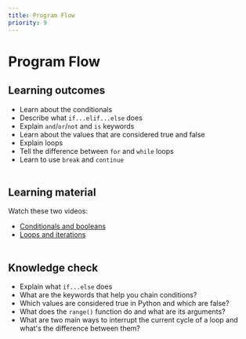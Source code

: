 ```yaml
---
title: Program Flow
priority: 9
---
```


# Program Flow

## Learning outcomes

- Learn about the conditionals
- Describe what `if...elif...else` does
- Explain `and`/`or`/`not` and `is` keywords
- Learn about the values that are considered true and false
- Explain loops
- Tell the difference between `for` and `while` loops
- Learn to use `break` and `continue`
  <br><br>

## Learning material

Watch these two videos:

- [Conditionals and booleans](https://www.youtube.com/watch?v=DZwmZ8Usvnk&list=PL-osiE80TeTt2d9bfVyTiXJA-UTHn6WwU&index=6)
- [Loops and iterations](https://www.youtube.com/watch?v=6iF8Xb7Z3wQ&list=PL-osiE80TeTt2d9bfVyTiXJA-UTHn6WwU&index=7)
  <br><br>

## Knowledge check

- Explain what `if...else` does
- What are the keywords that help you chain conditions?
- Which values are considered true in Python and which are false?
- What does the `range()` function do and what are its arguments?
- What are two main ways to interrupt the current cycle of a loop and what's the difference between them?
  <br><br>
